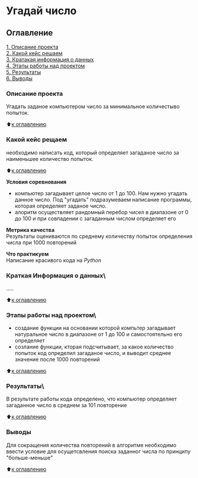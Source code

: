 # Угадай число

## Оглавление
[1. Описание проекта](____)\
[2. Какой кейс решаем](____)\
[3. Кратакая информация о данных](_____)\
[4. Этапы работы над проектом](____)\
[5. Результаты](____)\
[6. Выводы](____)

### Описание проекта
Угадать заданое компьютером число за минимальное количестыво попыток.

:arrow_up:[к оглавлению](____)

### Какой кейс рещаем
необходимо написать код, который определяет загаданое число за наименьшее количество попыток.

:arrow_up:[к оглавлению](____)

**Условия соревнования**
- компьютер загадывает целое число от 1 до 100. Нам нужно угадать данное число. Под "угадать" подразумеваем написание программы, которая определяет заданое число.
- алоритм  осуществляет рандомный перебор чисел в диапазоне от 0 до 100 и при совпадении с загаданным числом определяет его

**Метрика качества**\
Результаты оцениваются по среднему количеству попыток определения числа при 1000 повторений

**Что практикуем**\
Написание красивого кода на *Python*

### Краткая Информация о данных\
.....

:arrow_up:[к оглавлению](____)

### Этапы работы над проектом\
- создание функции на основании которой компьтер загадывает натуральное число в диапазоне от 1 до 100 и самостоятельно его определяет
- созлание функции, кторая подсчитывает, за какое количество попыток код определил загаданое число, и выводит среднее значение после 1000 повторений

:arrow_up:[к оглавлению](____)

### Результаты\
В результате работы кода определено, что компьютер определяет загаданное число в среднем за 101 повторение

:arrow_up:[к оглавлению](____)

### Выводы
Для сокращения количества повторений в алгоритме необходимо ввести условие для осущетсвления поиска заданног числа по принципу "больше-меньше"

:arrow_up:[к оглавлению](____)


